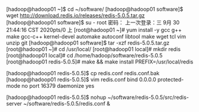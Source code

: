 [hadoop@hadoop01 ~]$ cd ~/software/
[hadoop@hadoop01 software]$ wget http://download.redis.io/releases/redis-5.0.5.tar.gz
[hadoop@hadoop01 software]$ su - root
密码：
上一次登录：三 9月 30 21:44:16 CST 2020pts/0 上
[root@hadoop01 ~]# yum install -y gcc g++ make gcc-c++ kernel-devel automake autoconf libtool make wget tcl vim  unzip git
[hadoop@hadoop01 software]$ tar -xzf redis-5.0.5.tar.gz
[root@hadoop01 ~]# cd /usr/local/
[root@hadoop01 local]# mkdir redis
[root@hadoop01 local]# cd /home/hadoop/software/redis-5.0.5
[root@hadoop01 redis-5.0.5]# make && make install  PREFIX=/usr/local/redis

[hadoop@hadoop01 redis-5.0.5]$ cp redis.conf redis.conf.bak 
[hadoop@hadoop01 redis-5.0.5]$ vim redis.conf
bind 0.0.0.0
protected-mode no
port 16379
daemonize yes


[hadoop@hadoop01 redis-5.0.5]$ nohup ~/software/redis-5.0.5/src/redis-server ~/software/redis-5.0.5/redis.conf &